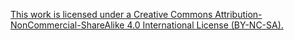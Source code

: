 [This work is licensed under a Creative Commons Attribution-NonCommercial-ShareAlike 4.0 International License (BY-NC-SA).](https://creativecommons.org/licenses/by-nc-sa/4.0/)
